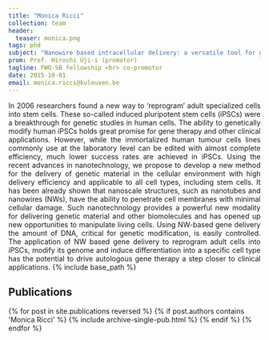 ```yaml
---
title: "Monica Ricci"
collection: team
header:
  teaser: monica.png
tags: phd
subject: "Nanowire based intracellular delivery: a versatile tool for gene therapy"
prom: Prof. Hiroshi Uji-i (promotor)
tagline: FWO-SB fellowship <br> co-promotor
date: 2015-10-01
email: monica.ricci@kuleuven.be
---
```


<p align= "justify">
In 2006 researchers found a new way to ‘reprogram’ adult specialized cells into stem cells. These so-called induced pluripotent stem cells (iPSCs) were a breakthrough for genetic studies in human cells. The ability to genetically modify human iPSCs holds great promise for gene therapy and other clinical applications. However, while the immortalized human tumour cells lines commonly use at the laboratory level can be edited with almost complete efficiency, much lower success rates are achieved in iPSCs. Using the recent advances in nanotechnology, we propose to develop a new method for the delivery of genetic material in the cellular environment with high delivery efficiency and applicable to all cell types, including stem cells.
It has been already shown that nanoscale structures, such as nanotubes and nanowires (NWs), have the ability to penetrate cell membranes with minimal cellular damage. Such nanotechnology provides a powerful new modality for delivering genetic material and other biomolecules and has opened up new opportunities to manipulate living cells. Using NW-based gene delivery the amount of DNA, critical for genetic modification, is easily controlled.
The application of NW based gene delivery to reprogram adult cells into iPSCs, modify its genome and induce differentiation into a specific cell type has the potential to drive autologous gene therapy a step closer to clinical applications.
{% include base_path %}

<h2> Publications </h2>
{% for post in site.publications reversed %}
  {% if post.authors contains 'Monica Ricci' %}
    {% include archive-single-pub.html %}
  {% endif %}
{% endfor %}
